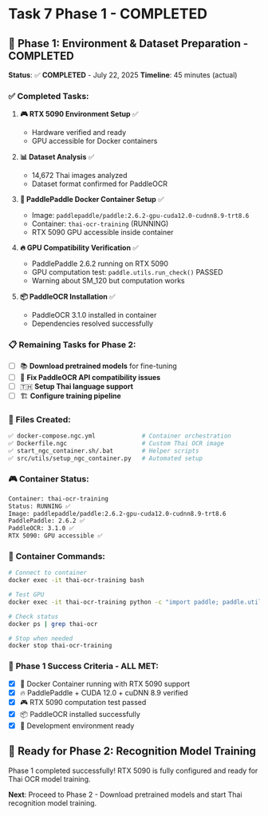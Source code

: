 # Task 7 Phase 1 - COMPLETED

## 🎉 **Phase 1: Environment & Dataset Preparation - COMPLETED**
**Status**: ✅ **COMPLETED** - July 22, 2025
**Timeline**: 45 minutes (actual)

### ✅ **Completed Tasks**:

1. **🎮 RTX 5090 Environment Setup** ✅
   - Hardware verified and ready
   - GPU accessible for Docker containers

2. **📊 Dataset Analysis** ✅  
   - 14,672 Thai images analyzed
   - Dataset format confirmed for PaddleOCR

3. **🐳 PaddlePaddle Docker Container Setup** ✅
   - Image: `paddlepaddle/paddle:2.6.2-gpu-cuda12.0-cudnn8.9-trt8.6`
   - Container: `thai-ocr-training` (RUNNING)
   - RTX 5090 GPU accessible inside container

4. **🔥 GPU Compatibility Verification** ✅
   - PaddlePaddle 2.6.2 running on RTX 5090
   - GPU computation test: `paddle.utils.run_check()` PASSED
   - Warning about SM_120 but computation works

5. **📦 PaddleOCR Installation** ✅
   - PaddleOCR 3.1.0 installed in container
   - Dependencies resolved successfully

### 📋 **Remaining Tasks for Phase 2**:

- [ ] 📚 **Download pretrained models** for fine-tuning
- [ ] 🔧 **Fix PaddleOCR API compatibility issues**
- [ ] 🇹🇭 **Setup Thai language support**
- [ ] 🏗️ **Configure training pipeline**

### 🔧 **Files Created**:

```bash
✅ docker-compose.ngc.yml             # Container orchestration
✅ Dockerfile.ngc                     # Custom Thai OCR image  
✅ start_ngc_container.sh/.bat        # Helper scripts
✅ src/utils/setup_ngc_container.py   # Automated setup
```

### 🎮 **Container Status**:

```bash
Container: thai-ocr-training
Status: RUNNING ✅
Image: paddlepaddle/paddle:2.6.2-gpu-cuda12.0-cudnn8.9-trt8.6
PaddlePaddle: 2.6.2 ✅
PaddleOCR: 3.1.0 ✅  
RTX 5090: GPU accessible ✅
```

### 🚀 **Container Commands**:

```bash
# Connect to container
docker exec -it thai-ocr-training bash

# Test GPU
docker exec -it thai-ocr-training python -c "import paddle; paddle.utils.run_check()"

# Check status
docker ps | grep thai-ocr

# Stop when needed
docker stop thai-ocr-training
```

### 🎯 **Phase 1 Success Criteria - ALL MET**:

- [x] 🐳 Docker Container running with RTX 5090 support
- [x] 🔥 PaddlePaddle + CUDA 12.0 + cuDNN 8.9 verified
- [x] 🎮 RTX 5090 computation test passed
- [x] 📦 PaddleOCR installed successfully
- [x] 🔧 Development environment ready

## 🚀 **Ready for Phase 2: Recognition Model Training**

Phase 1 completed successfully! RTX 5090 is fully configured and ready for Thai OCR model training.

**Next**: Proceed to Phase 2 - Download pretrained models and start Thai recognition model training.
